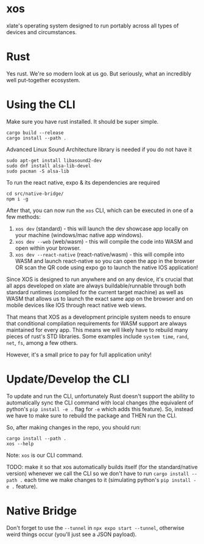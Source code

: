 # xos
xlate's operating system designed to run portably across all types of devices and circumstances.

# Rust
Yes rust. We're so modern look at us go. But seriously, what an incredibly well put-together ecosystem.

# Using the CLI
Make sure you have rust installed. It should be super simple.

```
cargo build --release
cargo install --path .
```

Advanced Linux Sound Architecture library is needed if you do not have it
```
sudo apt-get install libasound2-dev
sudo dnf install alsa-lib-devel
sudo pacman -S alsa-lib
```

To run the react native, expo & its dependencies are required
```
cd src/native-bridge/
npm i -g
```

After that, you can now run the `xos` CLI, which can be executed in one of a few methods:
1. `xos dev` (standard) - this will launch the dev showcase app locally on your machine (windows/mac native app windows).
2. `xos dev --web` (web/wasm) - this will compile the code into WASM and open within your browser.
3. `xos dev --react-native` (react-native/wasm) - this will compile into WASM and launch react-native so you can open the app in the browser OR scan the QR code using expo go to launch the native IOS application!

Since XOS is designed to run anywhere and on any device, it's crucial that all apps developed on xlate are always buildable/runnable through both standard runtimes (compiled for the current target machine) as well as WASM that allows us to launch the exact same app on the browser and on mobile devices like IOS through react native web views.

That means that XOS as a development principle system needs to ensure that conditional compilation requirements for WASM support are always maintained for every app. This means we will likely have to rebuild many pieces of rust's STD libraries. Some examples include `system time`, `rand`, `net`, `fs`, among a few others.

However, it's a small price to pay for full application unity! 

# Update/Develop the CLI
To update and run the CLI, unfortunately Rust doesn't support the ability to automatically sync the CLI command with local changes (the equivalent of python's `pip install -e .` flag for `-e` which adds this feature). So, instead we have to make sure to rebuild the package and THEN run the CLI.

So, after making changes in the repo, you should run:

```
cargo install --path .
xos --help
```

Note: `xos` is our CLI command.

TODO: make it so that xos automatically builds itself (for the standard/native version) whenever we call the CLI so we don't have to run `cargo install --path .` each time we make changes to it (simulating python's `pip install -e .` feature).

# Native Bridge
Don't forget to use the `--tunnel` in `npx expo start --tunnel`, otherwise weird things occur (you'll just see a JSON payload).
